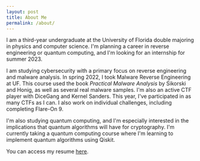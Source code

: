 ```yaml
---
layout: post
title: About Me
permalink: /about/
---
```


I am a third-year undergraduate at the University of Florida double majoring in physics and computer science. I'm planning a career in reverse engineering or quantum computing, and I'm looking for an internship for summer 2023.

I am studying cybersecurity with a primary focus on reverse engineering and malware analysis. In spring 2022, I took Malware Reverse Engineering at UF. This course used the book *Practical Malware Analysis* by Sikorski and Honig, as well as several real malware samples. I'm also an active CTF player with DiceGang and Kernel Sanders. This year, I've participated in as many CTFs as I can. I also work on individual challenges, including completing Flare-On 9.

I'm also studying quantum computing, and I'm especially interested in the implications that quantum algorithms will have for cryptography. I'm currently taking a quantum computing course where I'm learning to implement quantum algorithms using Qiskit.

You can access my resume [here](/resume/).
